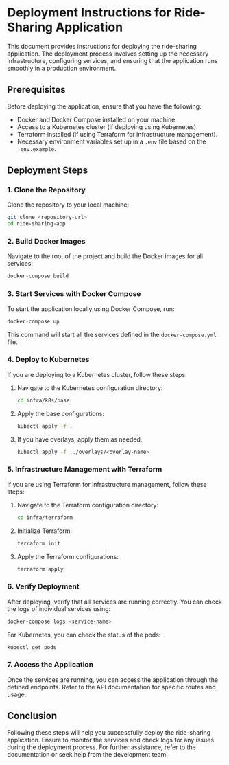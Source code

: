 # Deployment Instructions for Ride-Sharing Application

This document provides instructions for deploying the ride-sharing application. The deployment process involves setting up the necessary infrastructure, configuring services, and ensuring that the application runs smoothly in a production environment.

## Prerequisites

Before deploying the application, ensure that you have the following:

- Docker and Docker Compose installed on your machine.
- Access to a Kubernetes cluster (if deploying using Kubernetes).
- Terraform installed (if using Terraform for infrastructure management).
- Necessary environment variables set up in a `.env` file based on the `.env.example`.

## Deployment Steps

### 1. Clone the Repository

Clone the repository to your local machine:

```bash
git clone <repository-url>
cd ride-sharing-app
```

### 2. Build Docker Images

Navigate to the root of the project and build the Docker images for all services:

```bash
docker-compose build
```

### 3. Start Services with Docker Compose

To start the application locally using Docker Compose, run:

```bash
docker-compose up
```

This command will start all the services defined in the `docker-compose.yml` file.

### 4. Deploy to Kubernetes

If you are deploying to a Kubernetes cluster, follow these steps:

1. Navigate to the Kubernetes configuration directory:

   ```bash
   cd infra/k8s/base
   ```

2. Apply the base configurations:

   ```bash
   kubectl apply -f .
   ```

3. If you have overlays, apply them as needed:

   ```bash
   kubectl apply -f ../overlays/<overlay-name>
   ```

### 5. Infrastructure Management with Terraform

If you are using Terraform for infrastructure management, follow these steps:

1. Navigate to the Terraform configuration directory:

   ```bash
   cd infra/terraform
   ```

2. Initialize Terraform:

   ```bash
   terraform init
   ```

3. Apply the Terraform configurations:

   ```bash
   terraform apply
   ```

### 6. Verify Deployment

After deploying, verify that all services are running correctly. You can check the logs of individual services using:

```bash
docker-compose logs <service-name>
```

For Kubernetes, you can check the status of the pods:

```bash
kubectl get pods
```

### 7. Access the Application

Once the services are running, you can access the application through the defined endpoints. Refer to the API documentation for specific routes and usage.

## Conclusion

Following these steps will help you successfully deploy the ride-sharing application. Ensure to monitor the services and check logs for any issues during the deployment process. For further assistance, refer to the documentation or seek help from the development team.